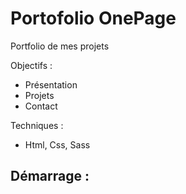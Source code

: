 # Portofolio OnePage

Portfolio de mes projets  

Objectifs :  
- Présentation
- Projets
- Contact

Techniques :  
- Html, Css, Sass

Démarrage :  
- 